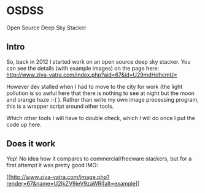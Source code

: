 # OSDSS
Open Source Deep Sky Stacker

## Intro

So, back in 2012 I started work on an open source deep sky stacker. You can see the details (with example images) on the page here: http://www.ziva-vatra.com/index.php?aid=67&id=U29mdHdhcmU=


However dev stalled when I had to move to the city for work (the light pollution is so awful here that there is nothing to see at night but the moon and orange haze :-(  ).
Rather than write my own image processing program, this is a wrapper script around other tools.

Which other tools I will have to double check, which I will do once I put the code up here.

## Does it work

Yep! No idea how it compares to commercial/freeware stackers, but for a first attempt it was pretty good IMO:

[[http://www.ziva-vatra.com/image.php?render=67&name=U2lkZV9ieV9zaWRl|alt=example]]
